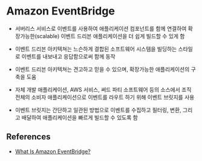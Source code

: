 # Amazon EventBridge

- 서버리스 서비스로 이벤트를 사용하여 애플리케이션 컴포넌트를 함께 연결하여 확장가능한(scalable) 이벤트 드리븐 애플리케이션을 더 쉽게 빌드할 수 있게 함

- 이벤트 드리븐 아키텍쳐는 느슨하게 결합된 소프트웨어 시스템을 빌딩하는 스타일로 이벤트를 내보내고 응답함으로써 함께 동작

- 이벤트 드리븐 아키텍쳐는 견고하고 믿을 수 있으며, 확장가능한 애플리케이션의 구축을 도움

- 자체 개발 애플리케이션, AWS 서비스, 써드 파티 소프트웨어 등의 소스에서 조직 전체의 소비자 애플리케이션으로 이벤트를 라우트 하기 위해 이벤트 브릿지를 사용

- 이벤트 브릿지는 간단하고 일관된 방법으로 이벤트를 수집하고 필터링, 변환, 그리고 배달하여 애플리케이션을 빠르게 빌드할 수 있도록 함

## References
- [What Is Amazon EventBridge?](https://docs.aws.amazon.com/eventbridge/latest/userguide/eb-what-is.html)